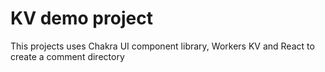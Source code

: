 # KV demo project
This projects uses Chakra UI component library, Workers KV and React to create a comment directory 
